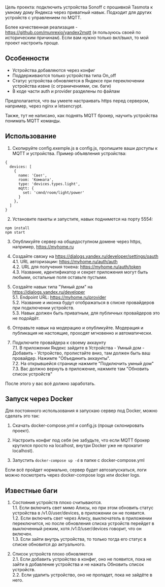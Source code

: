 Цель проекта: подключить устройства Sonoff с прошивкой Tasmota к умному дому Яндекса через приватный навык. Подходит для других устройств с управлением по MQTT.

Более качественная реализация - https://github.com/munrexio/yandex2mqtt (я пользуюсь своей по историческим причинам). Если вам нужно только вкл/выкл, то мой проект настроить проще.

## Особенности
- Устройства добавляются через конфиг
- Поддерживаются только устройства типа On_off
- Статус устройства обновляется в Яндексе при переключении устройства извне (с ограничениями, см. баги)
- В коде части auth и provider разделены по файлам

Предполагается, что вы умеете настраивать https перед сервером, например, через nginx и letsencrypt.

Также, тут не написано, как поднять MQTT брокер, научить устройства понимать MQTT команды.

## Использование

1. Скопируйте config.exemple.js в config.js, пропишите ваши доступы к MQTT и устройства. Пример объявления устройства:
```
{
  devices: [
    {
      name: 'Свет',
      room: 'Комната',
      type: 'devices.types.light',
      mqtt: {
        set: 'cmnd/room/light/power'
      }
    },
  ]
}
```

2. Установите пакеты и запустите, навык поднимется на порту 5554:
```
npm install
npm start
```

3. Опубликуйте сервер на общедоступном домене через https, например, https://myhome.ru

4. Создайте связку на https://dialogs.yandex.ru/developer/settings/oauth  
4.1. URL авторизации: https://myhome.ru/auth/auth  
4.2. URL для получения токена: https://myhome.ru/auth/token  
4.3. Название, идентификатор и секрет приложения могут быть любыми, остальные поля оставьте пустыми.

5. Создайте навык типа "Умный дом" на https://dialogs.yandex.ru/developer  
5.1. Endpoint URL: https://myhome.ru/provider  
5.2. Название и иконка будут отображаться в списке провайдеров при подключении устройств.  
5.3. Навык должен быть приватным, для публичных провайдеров это не подойдёт.

6. Отправьте навык на модерацию и опубликуйте. Модерация и публикация не настоящие, проходят мгновенно и автоматически.

7. Подключите провайдера к своему аккаунту  
7.1. В приложении Яндекс зайдите в Устройства - Умный дом - Добавить - Устройство, пролистайте вниз, там должен быть ваш провайдер.
Нажимте "Объединить аккаунты".  
7.2. На открывшейся странице нажмите "Подключить умный дом"  
7.3. Вас должно вернуть в приложение, нажмите там "Обновить список устройств"

После этого у вас всё должно заработать.

## Запуск через Docker
Для постоянного использования я запускаю сервер под Docker, можно сделать это так:

1. Скачать docker-compose.yml и config.js (проще склонировать проект).

2. Настроить конфиг под себя (не забудьте, что если MQTT брокер крутился просто на localhost, внутри Docker уже не прокатит localhost).

3. Запустить `docker-compose up -d` в папке с docker-compose.yml

Если всё пройдет нормально, сервер будет автозапускаться, логи можно посмотреть через docker-compose logs или docker logs.


## Известные баги

1. Состояния устройств плохо считываются.  
1.1. Если включить свет мимо Алисы, но при этом обновить статус устройства в /v1.0/user/devices, в приложении он не появится.  
1.2. Если включить свет через Алису, выключатель в приложении переключится, но после обновления списка устройств перейдет в выключенный режим, хотя /v1.0/user/devices говорит, что он включен.  
1.3. Если зайти внутрь устройства, то только тогда его статус в списке обновится до актуального.

2. Список устройств плохо обновляется  
2.1. Если добавить устройство в конфиг, оно не появится, пока не зайти в добавление устройства и не нажать Обновить список устройств.  
2.2. Если удалить устройство, оно не пропадет, пока не зайдёте в него.
